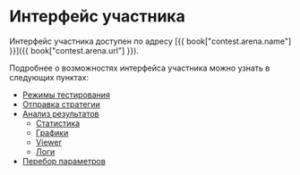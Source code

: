 # Интерфейс участника

Интерфейс участника доступен по адресу [{{ book["contest.arena.name"] }}]({{ book["contest.arena.url"] }}).

Подробнее о возможностях интерфейса участника можно узнать в следующих пунктах:

  - [Режимы тестирования](modes.md)
  - [Отправка стратегии](submit.md)
  - [Анализ результатов](analysis/README.md)
    - [Статистика](analysis/stats.md)
    - [Графики](analysis/charts.md)
    - [Viewer](analysis/viewer.md)
    - [Логи](analysis/logs.md)
  - [Перебор параметров](params.md)
